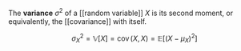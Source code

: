 The **variance** $\sigma^2$ of a [[random variable]] $X$ is its second moment, or equivalently, the [[covariance]] with itself.

$$
\sigma^2_X = \mathbb{V}[X] = \mathop{\mathrm{cov}}(X, X) = \mathbb{E}\left[\left(X - \mu_X \right)^2\right]
$$
